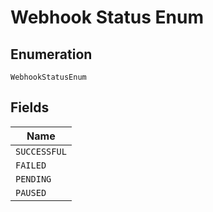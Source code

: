 
# Webhook Status Enum

## Enumeration

`WebhookStatusEnum`

## Fields

| Name |
|  --- |
| `SUCCESSFUL` |
| `FAILED` |
| `PENDING` |
| `PAUSED` |


